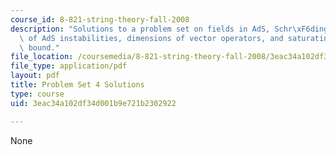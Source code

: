 ```yaml
---
course_id: 8-821-string-theory-fall-2008
description: "Solutions to a problem set on fields in AdS, Schr\xF6dinger description\
  \ of AdS instabilities, dimensions of vector operators, and saturating the unitarity\
  \ bound."
file_location: /coursemedia/8-821-string-theory-fall-2008/3eac34a102df34d001b9e721b2302922_soln04.pdf
file_type: application/pdf
layout: pdf
title: Problem Set 4 Solutions
type: course
uid: 3eac34a102df34d001b9e721b2302922

---
```

None